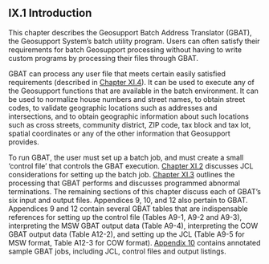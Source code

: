 <h2>IX.1 Introduction</h2>  

This chapter describes the Geosupport Batch Address Translator (GBAT), the Geosupport System’s batch utility program.  Users can often satisfy their requirements for batch Geosupport processing without having to write custom programs by processing their files through GBAT.  

GBAT can process any user file that meets certain easily satisfied requirements (described in [Chapter XI.4](/chapters/chapterXI/section04/)).  It can be used to execute any of the Geosupport functions that are available in the batch environment.  It can be used to normalize house numbers and street names, to obtain street codes, to validate geographic locations such as addresses and intersections, and to obtain geographic information about such locations such as cross streets, community district, ZIP code, tax block and tax lot, spatial coordinates or any of the other information that Geosupport provides.  

To run GBAT, the user must set up a batch job, and must create a small ‘control file’ that controls the GBAT execution.  [Chapter XI.2](/chapters/chapterXI/section02/) discusses JCL considerations for setting up the batch job.  [Chapter XI.3](/chapters/chapterXI/section03) outlines the processing that GBAT performs and discusses programmed abnormal terminations.  The remaining sections of this chapter discuss each of GBAT’s six input and output files.  Appendices 9, 10, and 12 also pertain to GBAT.  Appendices 9 and 12 contain several GBAT tables that are indispensable references for setting up the control file (Tables A9-1, A9-2 and A9-3), interpreting the MSW GBAT output data (Table A9-4), interpreting the COW GBAT output data (Table A12-2), and setting up the JCL (Table A9-5 for MSW format, Table A12-3 for COW format).  [Appendix 10](/appendices/appendix10/) contains annotated sample GBAT jobs, including JCL, control files and output listings.
